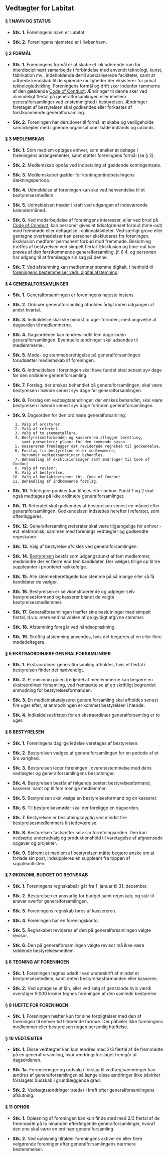 ## Vedtægter for Labitat


#### § 1 NAVN OG STATUS

- **Stk. 1.** Foreningens navn er Labitat.

- **Stk. 2.** Foreningens hjemsted er i København.


#### § 2 FORMÅL

- **Stk. 1.** Foreningens formål er at skabe et inkluderende rum for
  interdisciplinært samarbejde i forbindelse med anvendt teknologi,
  kunst, fabrikation mv., indeholdende dertil specialiserede faciliteter,
  samt at udbrede kendskab til de spirende muligheder der eksisterer
  for privat teknologiudvikling.
  Foreningens formål og drift sker indenfor rammerne af den gældende
  [Code of Conduct][].
  Ændringer til denne sker ved almindeligt flertal på generalforsamlingen
  eller imellem generalforsamlinger ved enstemmighed i bestyrelsen.
  Ændringer foretaget af bestyrelsen skal godkendes eller forkastes af
  førstkommende generalforsamling.

- **Stk. 2.** Foreningen har derudover til formål at skabe og vedligeholde
  samarbejder med lignende organisationer både indlands og udlands.


#### § 3 MEDLEMSKAB

- **Stk. 1.** Som medlem optages enhver, som ønsker at deltage i foreningens
  arrangementer, samt støtter foreningens formål (se § 2).

- **Stk. 2.** Medlemskab opnås ved indbetaling af gældende kontingentsats.

- **Stk. 3.** Medlemskabet gælder for kontingentindbetalingens dækningsperiode.

- **Stk. 4.** Udmeldelse af foreningen kan ske ved henvendelse til et bestyrelsesmedlem.

- **Stk. 5.** Udmeldelsen træder i kraft ved udgangen af indeværende kalendermåned.

- **Stk. 6.** Ved modarbejdelse af foreningens interesser, eller ved brud på
  [Code of Conduct][], kan personer gives et tidsafgrænset forbud (time-out)
  mod fremmøde eller deltagelse i onlineaktiviteter.
  Ved særligt grove eller gentagne overtrædelser kan personer
  ekskluderes fra foreningen.
  Eksklusion medfører permanent forbud mod fremmøde.
  Beslutning træffes af bestyrelsen ved simpelt flertal.
  Eksklusion og time-out kan prøves af den førstkommende generalforsamling,
  jf. § 4, og personen har adgang til at fremlægge sin sag på denne.

- **Stk. 7.** Ved afstemning kan medlemmer stemme digitalt,
  i henhold til [foreningens bestemmelser vedr. digital afstemning][EV].


#### § 4 GENERALFORSAMLINGER

- **Stk. 1.** Generalforsamlingen er foreningens højeste instans.

- **Stk. 2.** Ordinær generalforsamling afholdes årligt inden
  udgangen af andet kvartal.

- **Stk. 3.** Indkaldelse skal ske mindst to uger forinden,
  med angivelse af dagsorden til medlemmerne.

- **Stk. 4.** Dagsordenen kan ændres indtil fem dage inden generalforsamlingen.
  Eventuelle ændringer skal udsendes til medlemmerne.

- **Stk. 5.** Møde- og stemmeberettigelse på generalforsamlingen
  forudsætter medlemskab af foreningen.

- **Stk. 6.** Indmeldelsen i foreningen skal have fundet sted senest
  syv dage før den ordinære generelforsamling.

- **Stk. 7.** Forslag, der ønskes behandlet på generalforsamlingen,
  skal være bestyrelsen i hænde senest syv dage før generalforsamlingen.

- **Stk. 8.** Forslag om vedtægtsændringer, der ønskes behandlet,
   skal være bestyrelsen i hænde senest syv dage forinden generalforsamlingen.

- **Stk. 9.** Dagsorden for den ordinære generalforsamling:

       1. Valg af ordstyrer.
       2. Valg af referent.
       3. Valg af to stemmetællere.
       4. Bestyrelsesformanden og kassereren aflægger beretning,
          samt præsenterer planer for den kommende sæson.
       5. Kassereren fremlægger det reviderede regnskab til godkendelse.
       6. Forslag fra bestyrelsen eller medlemmerne,
          herunder vedtægtsændringer behandles.
       7. Behandling af eksklusionssager samt ændringer til Code of Conduct
       8. Valg af revisor.
       9. Valg af bestyrelse.
      10. Valg af kontaktpersoner iht. Code of Conduct
      11. Behandling af indkommende forslag.

- **Stk. 10.** Yderligere punkter kan tilføjes efter behov.
  Punkt 1 og 2 skal også medtages på ikke ordinære generalforsamlinger.

- **Stk. 11.** Referatet skal godkendes af bestyrelsen
  senest en måned efter generalforsamlingen.
  Godkendelsen indsættes herefter i referatet, som offentliggøres.

- **Stk. 12.** Generalforsamlingsreferater skal være tilgængelige for enhver
  \- evt. elektronisk, sammen med forenings vedtægter og godkendte regnskaber.

- **Stk. 13.** Valg af bestyrelse afvikles ved generalforsamlingen.

- **Stk. 14.** [Bestyrelsen](https://labitat.dk/wiki/Category:Boards) består
  som udgangspunkt af fem medlemmer, medmindre der er færre end fem kandidater.
  Der vælges tillige op til tre suppleanter i prioriteret rækkefølge.

- **Stk. 15.** Alle stemmeberettigede kan stemme på så mange
  eller så få kandidater de vælger.

- **Stk. 16.** Bestyrelsen er selvkonstituerende og udpeger selv
  bestyrelsesformand og kasserer blandt de valgte bestyrelsesmedlemmer.

- **Stk. 17.** Generalforsamlingen træffer sine beslutninger med simpelt
  flertal, d.v.s. mere end halvdelen af de gyldigt afgivne stemmer.

- **Stk. 18.** Afstemning foregår ved håndsoprækning.

- **Stk. 19.** Skriftlig afstemning anvendes, hvis det begæres af en eller
  flere mødedeltagere.


#### § 5 EKSTRAORDINÆRE GENERALFORSAMLINGER

- **Stk. 1.** Ekstraordinær generalforsamling afholdes,
  hvis et flertal i bestyrelsen finder det nødvendigt.

- **Stk. 2.** Et minimum på en tredjedel af medlemmerne kan begære en
  ekstraordinær forsamling, ved fremsættelse af en skriftligt begrundet
  anmodning for bestyrelsesformanden.

- **Stk. 3.** En medlemskatalyseret generalforsamling skal afholdes
  senest fire uger efter, at anmodningen er kommet bestyrelsen i hænde.

- **Stk. 4.** Indkaldelsesfristen for en ekstraordinær generalforsamling
  er to uger.


#### § 6 BESTYRELSEN

- **Stk. 1.** Foreningens daglige ledelse varetages af bestyrelsen.

- **Stk. 2.** Bestyrelsen vælges af generalforsamlingen
  for en periode af et års varighed.

- **Stk. 3.** Bestyrelsen leder foreningen i overensstemmelse med
  dens vedtægter og generalforsamlingens beslutninger.

- **Stk. 4.** Bestyrelsen består af følgende poster: bestyrelsesformand,
  kasserer, samt op til fem menige medlemmer.

- **Stk. 5.** Bestyrelsen skal vælge en bestyrelsesformand og en kasserer.

- **Stk. 6.** Til bestyrelsesmøder skal der foreligge en dagsorden.

- **Stk. 7.** Bestyrelsen er beslutningsdygtig ved mindst
  fire bestyrelsesmedlemmers tilstedeværelse.

- **Stk. 8.** Bestyrelsen fastsætter selv sin forretningsorden.
  Den kan nedsætte underudvalg og produktionshold til
  varetagelse af afgrænsede opgaver og projekter.

- **Stk. 9.** Såfremt et medlem af bestyrelsen måtte begære ønske om
  at forlade sin post, indsuppleres en suppleant fra toppen af suppleantlisten.


#### § 7 ØKONOMI, BUDGET OG REGNSKAB

- **Stk. 1.** Foreningens regnskabsår går fra 1. januar til 31. december.

- **Stk. 2.** Bestyrelsen er ansvarlig for budget samt regnskab,
  og står til ansvar overfor generalforsamlingen.

- **Stk. 3.** Foreningens regnskab føres af kassereren.

- **Stk. 4.** Foreningen har en foreningskonto.

- **Stk. 5.** Regnskabet revideres af den på generalforsamlingen
  valgte revisor.

- **Stk. 6.** Den på generalforsamlingen valgte revisor må ikke
  være siddende bestyrelsesmedlem.


#### § 8 TEGNING AF FORENINGEN

- **Stk. 1.** Foreningen tegnes udadtil ved underskrift af mindst
  et bestyrelsesmedlem, samt enten bestyrelsesformanden eller kasseren.

- **Stk. 2.** Ved optagelse af lån, eller ved salg af genstande hvis værdi
  overstiger 9.000 kroner tegnes foreningen af den samlede bestyrelse.


#### § 9 HÆFTE FOR FORENINGEN

- **Stk. 1.** Foreningen hæfter kun for sine forpligtelser
  med den af foreningen til enhver tid tilhørende formue.
  Der påhviler ikke foreningens medlemmer eller bestyrelsen
  nogen personlig hæftelse.


#### § 10 VEDTÆGTER

- **Stk. 1.** Disse vedtægter kan kun ændres med 2/3 flertal af de fremmødte
  på en generalforsamling, hvor ændringsforslaget fremgår af dagsordenen.

- **Stk. 1a.** Formuleringer og ordvalg i forslag til vedtægtsændringer
  kan ændres af generalforsamlingen så længe disse ændringer ikke påvirker
  forslagets budskab i grundlæggende grad.

- **Stk. 2.** Vedtægtsændringer træder i kraft efter
  generalforsamlingens afslutning.


#### § 11 OPHØR

- **Stk. 1.** Opløsning af foreningen kan kun finde sted med 2/3 flertal
  af de fremmødte på to hinanden efterfølgende generalforsamlinger,
  hvoraf den ene skal være en ordinær generalforsamling.

- **Stk. 2.** Ved opløsning tilfalder foreningens aktiver en eller flere
  velgørende foreninger efter generalforsamlingens nærmere bestemmelser.

[Code of Conduct]: code-of-conduct.md
[EV]: https://labitat.dk/wiki/Electronic_voting_in_Labitat "Electronic voting in Labitat"
